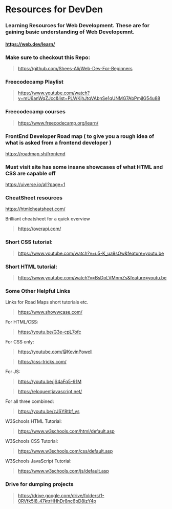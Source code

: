 # Resources for DevDen

### Learning Resources for Web Development. These are for gaining basic understanding of Web Developemnt.

#### https://web.dev/learn/

### Make sure to checkout this Repo:
> https://github.com/Shees-Ali/Web-Dev-For-Beginners

### Freecodecamp Playlist
> https://www.youtube.com/watch?v=mU6anWqZJcc&list=PLWKjhJtqVAbnSe1qUNMG7AbPmjIG54u88
### Freecodecamp courses
> https://www.freecodecamp.org/learn/

### FrontEnd Developer Road map ( to give you a rough idea of what is asked from a frontend developer )
https://roadmap.sh/frontend

### Must visit site has some insane showcases of what HTML and CSS are capable off 
https://uiverse.io/all?page=1

### CheatSheet resources 
https://htmlcheatsheet.com/

Brilliant cheatsheet for a quick overview 
>https://overapi.com/


### Short CSS tutorial:
> https://www.youtube.com/watch?v=u5-K_ua9sOw&feature=youtu.be
### Short HTML tutorial:
> https://www.youtube.com/watch?v=BsDoLVMnmZs&feature=youtu.be

### Some Other Helpful Links

Links for Road Maps short tutorials etc.
>https://www.showwcase.com/

For HTML/CSS:
> https://youtu.be/G3e-cpL7ofc

For CSS only:
> https://youtube.com/@KevinPowell

> https://css-tricks.com/

For JS:
> https://youtu.be/jS4aFq5-91M

> https://eloquentjavascript.net/

For all three combined:
> https://youtu.be/zJSY8tbf_ys

W3Schools HTML Tutorial:
> https://www.w3schools.com/html/default.asp

W3Schools CSS Tutorial:
> https://www.w3schools.com/css/default.asp

W3Schools JavaScript Tutorial:
> https://www.w3schools.com/js/default.asp

### Drive for dumping projects
> https://drive.google.com/drive/folders/1-0RVfk5I8_47ktrHHhDr8nc6pD8izY4p

